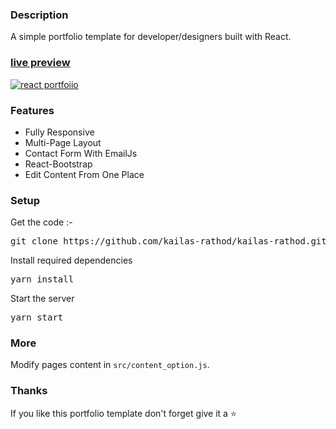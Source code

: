 ### Description

A simple portfolio template for developer/designers built with React. 

### [live preview](https://kailas-rathod.github.io/)

[![react portfoiio](src/assets/images/react%20portfolio%20gif.gif)](https://kailas-rathod.github.io/)

### Features

- Fully Responsive
- Multi-Page Layout
- Contact Form With EmailJs
- React-Bootstrap
- Edit Content From One Place

### Setup

Get the code :-

<pre>git clone https://github.com/kailas-rathod/kailas-rathod.github.io.git</pre>
 
Install required dependencies

<pre>yarn install</pre>


Start the server

<pre>yarn start</pre>

### More

Modify pages content in  `src/content_option.js`.

### Thanks

If you like this portfolio template don't forget give it a ⭐ 
